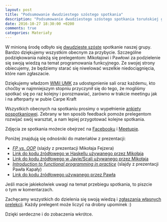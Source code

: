 ```yaml
---
layout: post
title: "Podsumowanie dwudziestego szóstego spotkania"
description: "Podsumowanie dwudziestego szóstego spotkania toruńskiej grupy użytkowników języka Java."
date: 2016-10-27 18:30:00 +0200
comments: true
categories: Materiały
---
```

W&nbsp;minioną środę odbyło się <a href="{{root_url}}/meeting/26/">dwudzieste szóste</a> spotkanie naszej grupy. Bardzo dziękujemy wszystkim obecnym za przybycie. Szczególne podziękowania należą się prelegentom: Mikołajowi i Pawłowi za podzielenie się swoją wiedzą na temat programowania funkcyjnego. Ze swojej strony obiecujemy, że będziemy starać się niwelować wszelkie niedociągnięcia, które nam zgłaszacie.

Dziękujemy władzom <a href="https://www.mat.umk.pl" target="_blank">WMiI UMK</a> za&nbsp;udostępnienie sali oraz każdemu, kto choćby w&nbsp;najmniejszym stopniu przyczynił się do tego, że&nbsp;mogliśmy spotkać się po raz kolejny i&nbsp;porozmawiać, zarówno w&nbsp;trakcie meetingu jak i&nbsp;na afterparty w&nbsp;pubie Carpe Kraft

Wszystkich obecnych na&nbsp;spotkaniu prosimy o&nbsp;wypełnienie <a href="http://bit.ly/26-spotkanie-Torun-JUG-ankieta" target="_blank">ankiety pospotkaniowej</a>. Zebrany w&nbsp;ten sposób feedback pomoże prelegentom rozwijać swój warsztat, a&nbsp;nam lepiej przygotować kolejne spotkania. <!--more-->

Zdjęcia ze spotkania możecie obejrzeć na&nbsp;<a href="https://www.facebook.com/TorunJUG/photos/?tab=album&album_id=1821291551427663" target="_blank">Facebooku</a> i&nbsp;<a href="http://www.meetup.com/Torun-JUG/photos/27378595/" target="_blank">Meetupie</a>.

Poniżej znajdują się odnośniki do materiałów z&nbsp;prezentacji:
<ul>
  <li>
    <a href="{{root_url}}/materials/meetings/26/FP_vs_OOP_by_Mikolaj_Fejzer.pdf">
      <em>FP vs. OOP</em></a> (slajdy z&nbsp;prezentacji Mikołaja Fejzera)
  </li>
  <li>
    <a href="https://github.com/mfejzer/tjug_26_haskell_examples" target="_blank">Link do kodu źródłowego w Haskellu używanego przez Mikołaja</a>
  </li>
  <li>
    <a href="https://github.com/mfejzer/tjug_26_jvm_examples" target="_blank">Link do kodu źródłowego w Javie/Scali używanego przez Mikołaja</a>
  </li>
  <li>
    <a href="http://slides.com/kapware/introduction-to-fp-in-practice">
      <em>Introduction to functional programming in practice</em></a> (slajdy z&nbsp;prezentacji Pawła Kapały)
  </li>
  <li>
    <a href="https://github.com/kapware/clj-krakus/" target="_blank">Link do kodu źródłowego używanego przez Pawła</a>
  </li>
</ul>

Jeśli macie jakiekolwiek uwagi na&nbsp;temat przebiegu spotkania, to&nbsp;piszcie o&nbsp;tym w&nbsp;komentarzach.

Zachęcamy wszystkich do dzielenia się swoją wiedzą i&nbsp;<a href="{{root_url}}/speakers/">zgłaszania własnych prelekcji</a>. Każdy prelegent może liczyć na drobny upominek :)

Dzięki serdeczne i&nbsp;do zobaczenia wkrótce.